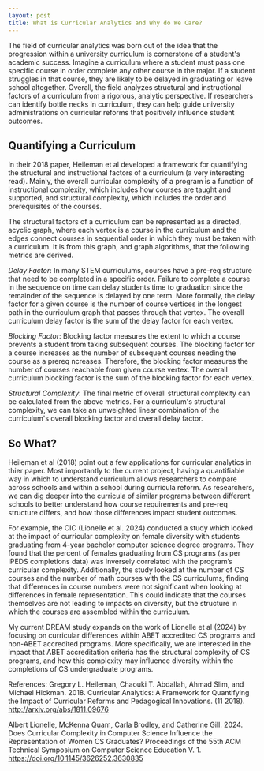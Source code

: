 ```yaml
---
layout: post
title: What is Curricular Analytics and Why do We Care?
---
```


The field of curricular analytics was born out of the idea that the progression within a university curriculum is cornerstone of a student's academic success. Imagine a curriculum where a student must pass one specific course in order complete any other course in the major. If a student struggles in that course, they are likely to be delayed in graduating or leave school altogether.  Overall, the field analyzes structural and instructional factors of a curriculum from a rigorous, analytic perspective. If researchers can identify bottle necks in curriculum, they can help guide university administrations on curricular reforms that positively influence student outcomes.

## Quantifying a Curriculum
In their 2018 paper, Heileman et al developed a framework for quantifying the structural and instructional factors of a curriculum (a very interesting read).  Mainly, the overall curricular complexity of a program is a function of instructional complexity, which includes how courses are taught and supported, and structural complexity, which includes the order and prerequisites of the courses.  

The structural factors of a curriculum can be represented as a directed, acyclic graph, where each vertex is a course in the curriculum and the edges connect courses in sequential order in which they must be taken with a curriculum. It is from this graph, and graph algorithms, that the following metrics are derived. 

*Delay Factor*: 
In many STEM curriculums, courses have a pre-req structure that need to be completed in a specific order. Failure to complete a course in the sequence on time can delay students time to graduation since the remainder of the sequence is delayed by one term.  More formally, the delay factor for a given course is the number of course vertices in the longest path in the curriculum graph that passes through that vertex. The overall curriculum delay factor is the sum of the delay factor for each vertex.

*Blocking Factor*:
Blocking factor measures the extent to which a course prevents a student from taking subsequent courses. The blocking factor for a course increases as the number of subsequent courses needing the course as a prereq ncreases.  Therefore, the blocking factor measures the number of courses reachable from given course vertex. The overall curriculum blocking factor is the sum of the blocking factor for each vertex.

*Structural Complexity*:
The final metric of overall structural complexity can be calculated from the above metrics.  For a curriculum's structural complexity, we can take an unweighted linear combination of the curriculum's overall blocking factor and overall delay factor. 

## So What?
Heileman et al (2018) point out a few applications for curricular analytics in thier paper. Most importantly to the current project, having a quantifiable way in which to understand curriculum allows researchers to compare across schools and within a school during curricula reform.  As researchers, we can dig deeper into the curricula of similar programs between different schools to better understand how course requirements and pre-req structure differs, and how those differences impact student outcomes.  

For example, the CIC (Lionelle et al. 2024) conducted a study which looked at the impact of curricular complexity on female diversity with students graduating from 4-year bachelor computer science degree programs. They found that the percent of females graduating from CS programs (as per IPEDS completions data) was inversely correlated with the program’s curricular complexity.  Additionally, the study looked at the number of CS courses and the number of math courses with the CS curriculums, finding that differences in course numbers were not significant when looking at differences in female representation.  This could indicate that the courses themselves are not leading to impacts on diversity, but the structure in which the courses are assembled within the curriculum.

My current DREAM study expands on the work of Lionelle et al (2024) by focusing on curricular differences within ABET accredited CS programs and non-ABET accredited programs. More specifically, we are interested in the impact that ABET accreditation criteria has the structural complexity of CS programs, and how this complexity may influence diversity within the completions of CS undergraduate programs.


References:
Gregory L. Heileman, Chaouki T. Abdallah, Ahmad Slim, and Michael Hickman. 2018.
Curricular Analytics: A Framework for Quantifying the Impact of Curricular Reforms
and Pedagogical Innovations. (11 2018). http://arxiv.org/abs/1811.09676

Albert Lionelle, McKenna Quam, Carla Brodley, and Catherine Gill. 2024. Does Curricular Complexity in Computer Science Influence the Representation of Women CS
Graduates? Proceedings of the 55th ACM Technical Symposium on Computer Science
Education V. 1. https://doi.org/10.1145/3626252.3630835




